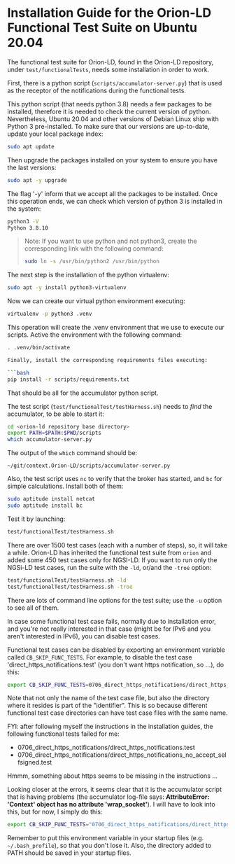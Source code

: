 # Installation Guide for the Orion-LD Functional Test Suite on Ubuntu 20.04

The functional test suite for Orion-LD, found in the Orion-LD repository, under `test/functionalTests`, needs some 
installation in order to work.

First, there is a python script (`scripts/accumulator-server.py`) that is used as the receptor of the notifications 
during the functional tests.

This python script (that needs python 3.8) needs a few packages to be installed, therefore it is needed to check the 
current version of python. Nevertheless, Ubuntu 20.04 and other versions of Debian Linux ship with Python 3 
pre-installed. To make sure that our versions are up-to-date, update your local package index:

```bash
sudo apt update
```

Then upgrade the packages installed on your system to ensure you have the last versions:

```bash
sudo apt -y upgrade
```

The flag '-y' inform that we accept all the packages to be installed. Once this operation ends, we can check which 
version of python 3 is installed in the system:

```bash
python3 -V
Python 3.8.10
```

> Note: If you want to use python and not python3, create the corresponding link with the following command:
> ```bash
> sudo ln -s /usr/bin/python2 /usr/bin/python
> ```

The next step is the installation of the python virtualenv:

```bash
sudo apt -y install python3-virtualenv
```

Now we can create our virtual python environment executing:

```bash
virtualenv -p python3 .venv
```

This operation will create the .venv environment that we use to execute our scripts. Active the environment with the 
following command:

```bash
. .venv/bin/activate

Finally, install the corresponding requirements files executing:

```bash
pip install -r scripts/requirements.txt
```

That should be all for the accumulator python script.

The test script (`test/functionalTest/testHarness.sh`) needs to *find* the accumulator, to be able to start it:
```bash
cd <orion-ld repository base directory>
export PATH=$PATH:$PWD/scripts
which accumulator-server.py
```

The output of the `which` command should be:

```text
~/git/context.Orion-LD/scripts/accumulator-server.py
```

Also, the test script uses `nc` to verify that the broker has started, and `bc` for simple calculations.
Install both of them:
```bash
sudo aptitude install netcat
sudo aptitude install bc
```

Test it by launching:
```bash
test/functionalTest/testHarness.sh
```

There are over 1500 test cases (each with a number of steps), so, it will take a while.
Orion-LD has inherited the functional test suite from `orion` and added some 450 test cases only for NGSI-LD.
If you want to run only the NGSi-LD test cases, run the suite with the `-ld`, or/and the `-troe` option:

```bash
test/functionalTest/testHarness.sh -ld
test/functionalTest/testHarness.sh -troe
```

There are lots of command line options for the test suite; use the `-u` option to see all of them.

In case some functional test case fails, normally due to installation error, and you're not really interested in that 
case (might be for IPv6 and you aren't interested in IPv6), you can disable test cases.

Functional test cases can be disabled by exporting an environment variable called `CB_SKIP_FUNC_TESTS`.
For example, to disable the test case 'direct_https_notifications.test' (you don't want https notification, so ...), 
do this:

```bash
export CB_SKIP_FUNC_TESTS=0706_direct_https_notifications/direct_https_notifications.test
```

Note that not only the name of the test case file, but also the directory where it resides is part of the "identifier".
This is so because different functional test case directories can have test case files with the same name.

FYI: after following myself the instructions in the installation guides, the following functional tests failed for me:

* 0706_direct_https_notifications/direct_https_notifications.test
* 0706_direct_https_notifications/direct_https_notifications_no_accept_selfsigned.test

Hmmm, something about https seems to be missing in the instructions ...

Looking closer at the errors, it seems clear that it is the accumulator script that is having problems (the accumulator 
log-file says: **AttributeError: 'Context' object has no attribute 'wrap_socket'**).
I will have to look into this, but for now, I simply do this:

```bash
export CB_SKIP_FUNC_TESTS="0706_direct_https_notifications/direct_https_notifications.test 0706_direct_https_notifications/direct_https_notifications_no_accept_selfsigned.test"
```

Remember to put this environment variable in your startup files (e.g. `~/.bash_profile`), so that you don't lose it.
Also, the directory added to PATH should be saved in your startup files.
